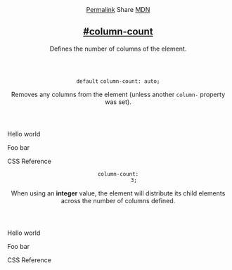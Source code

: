 <section id="column-count" class="property">
  <header class="property__header">
    <nav class="property__links">
      <a class="property__links-direct" href="/property/column-count/" data-property-name="column-count"
        data-tooltip="Single page for this property">Permalink</a>
      <a class="property__share" data-tooltip="Share on Twitter or Facebook" data-property-name="column-count">Share</a>
      <a target="_blank" href="https://developer.mozilla.org/en/docs/Web/CSS/column-count"
        data-tooltip="See on Mozilla Developer Network" rel="external">MDN</a>
    </nav>
    <h2 class="property__name">
      <a href="#column-count"><span>#</span>column-count</a>
    </h2>
    <div class="property__description">
      <p>Defines the number of columns of the element.</p>
    </div>
  </header>
  <section class="example">
    <header class="example__header">
      <p class="example__name">
        <code class="example--default" data-tooltip="This is the property's default value">default</code>
        <code class="example--value" data-tooltip="Click to copy"
          data-clipboard-text="column-count: auto;">column-count: auto;</code>
      </p>
      <div class="example__description">
        <p>Removes any columns from the element (unless another <code>column-</code> property was set).</p>
      </div>
    </header>
    <aside class="example__preview">
      <div class="example__browser"><i></i><i></i><i></i></div>
      <div class="example__output">
        <div class="example__output-div column-count " id="column-count-auto">
          <p class="block block--alpha">Hello world</p>
          <p class="block block--beta">Foo bar</p>
          <p class="block block--pink">CSS Reference</p>
        </div>
      </div>
    </aside>
  </section>
  <section class="example">
    <header class="example__header">
      <p class="example__name">
        <code class="example--value" data-tooltip="Click to copy" data-clipboard-text="column-count: 3;">column-count:
          3;</code>
      </p>
      <div class="example__description">
        <p>When using an <strong>integer</strong> value, the element will distribute its child elements across the
          number of columns defined.</p>
      </div>
    </header>
    <aside class="example__preview">
      <div class="example__browser"><i></i><i></i><i></i></div>
      <div class="example__output">
        <div class="example__output-div column-count " id="column-count-3">
          <p class="block block--alpha">Hello world</p>
          <p class="block block--beta">Foo bar</p>
          <p class="block block--pink">CSS Reference</p>
        </div>
      </div>
    </aside>
  </section>
</section>